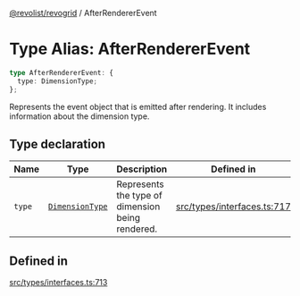 [@revolist/revogrid](README.md) / AfterRendererEvent

# Type Alias: AfterRendererEvent

```ts
type AfterRendererEvent: {
  type: DimensionType;
};
```

Represents the event object that is emitted after rendering.
It includes information about the dimension type.

## Type declaration

| Name | Type | Description | Defined in |
| ------ | ------ | ------ | ------ |
| `type` | [`DimensionType`](TypeAlias.DimensionType.md) | Represents the type of dimension being rendered. | [src/types/interfaces.ts:717](https://github.com/revolist/revogrid/blob/0c3bb4ec80c81d5563060679540746537ed4be52/src/types/interfaces.ts#L717) |

## Defined in

[src/types/interfaces.ts:713](https://github.com/revolist/revogrid/blob/0c3bb4ec80c81d5563060679540746537ed4be52/src/types/interfaces.ts#L713)
